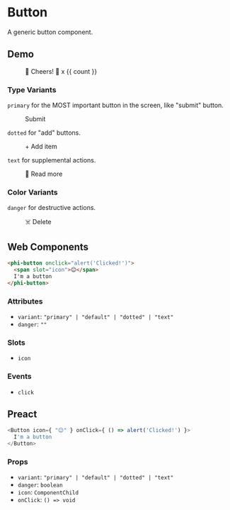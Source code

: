 # Button

A generic button component.

## Demo

<script setup>
import { ref } from "vue";
const count = ref(0);
</script>

<figure>
  <phi-button @click="count++">
    <span slot="icon">🍺</span>
    Cheers!
  </phi-button>
  <span v-if="count">
    🍻 x {{ count }}
  </span>
</figure>

### Type Variants

`primary` for the MOST important button in the screen, like "submit" button.

<figure>
  <phi-button variant="primary">
    Submit
  </phi-button>
</figure>

`dotted` for "add" buttons.

<figure>
  <phi-button variant="dotted">
    + Add item
  </phi-button>
</figure>

`text` for supplemental actions.

<figure>
  <phi-button variant="text">
    <span slot="icon">📕</span>
    Read more
  </phi-button>
</figure>

### Color Variants

`danger` for destructive actions.

<figure>
  <phi-button danger>
    <span slot="icon">☠️</span>
    Delete
  </phi-button>
</figure>

## Web Components

```html
<phi-button onclick="alert('Clicked!')">
  <span slot="icon">😊</span>
  I'm a button
</phi-button>
```

### Attributes

- `variant`: `"primary" | "default" | "dotted" | "text"`
- `danger`: `""`

### Slots

- `icon`

### Events

- `click`

## Preact

```js
<Button icon={ "😊" } onClick={ () => alert('Clicked!') }>
  I'm a button
</Button>
```

### Props

- `variant`: `"primary" | "default" | "dotted" | "text"`
- `danger`: `boolean`
- `icon`: `ComponentChild`
- `onClick`: `() => void`
